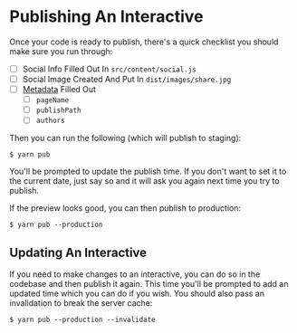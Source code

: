 # Publishing An Interactive
Once your code is ready to publish, there's a quick checklist you should make sure you run through:

- [ ] Social Info Filled Out In `src/content/social.js`
- [ ] Social Image Created And Put In `dist/images/share.jpg`
- [ ] [Metadata](working-with-meta.md) Filled Out
  - [ ] `pageName`
  - [ ] `publishPath`
  - [ ] `authors`

Then you can run the following (which will publish to staging):
```
$ yarn pub
```

You'll be prompted to update the publish time. If you don't want to set it to the current date, just say so and it will ask you again next time you try to publish.

If the preview looks good, you can then publish to production:
```
$ yarn pub --production
```

## Updating An Interactive
If you need to make changes to an interactive, you can do so in the codebase and then publish it again. This time you'll be prompted to add an updated time which you can do if you wish. You should also pass an invalidation to break the server cache:

```
$ yarn pub --production --invalidate
```
